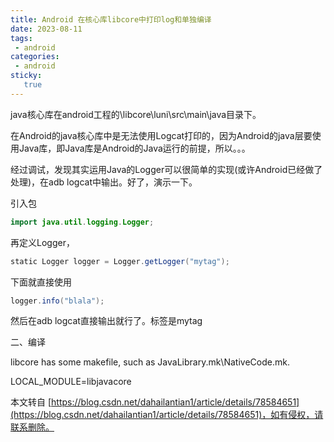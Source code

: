 ```yaml
---
title: Android 在核心库libcore中打印log和单独编译
date: 2023-08-11
tags:
 - android
categories: 
 - android
sticky: 
   true
---
```


java核心库在android工程的\\libcore\\luni\\src\\main\\java目录下。  

在Android的java核心库中是无法使用Logcat打印的，因为Android的java层要使用Java库，即Java库是Android的Java运行的前提，所以。。。

经过调试，发现其实运用Java的Logger可以很简单的实现(或许Android已经做了处理)，在adb logcat中输出。好了，演示一下。

引入包 

```java
import java.util.logging.Logger;  
```

再定义Logger，    

```java
static Logger logger = Logger.getLogger("mytag");  
```

下面就直接使用

```java
logger.info("blala");  
```

然后在adb logcat直接输出就行了。标签是mytag

二、编译

libcore has some makefile, such as JavaLibrary.mk\\NativeCode.mk.   

LOCAL\_MODULE=libjavacore

  

本文转自 [https://blog.csdn.net/dahailantian1/article/details/78584651](https://blog.csdn.net/dahailantian1/article/details/78584651)，如有侵权，请联系删除。